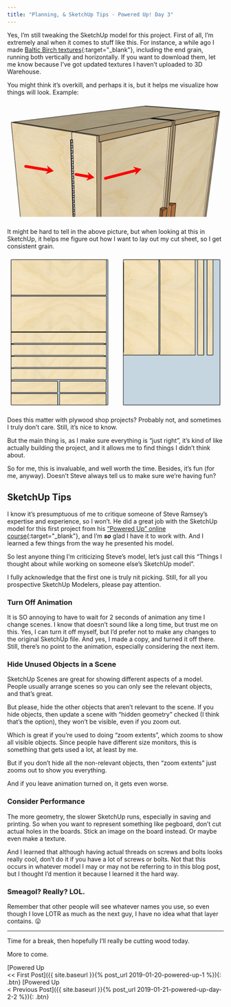 ```yaml
---
title: "Planning, & SketchUp Tips - Powered Up! Day 3"
---
```

Yes, I’m still tweaking the SketchUp model for this project. First of all, I’m extremely anal when it comes to stuff like this. For instance, a while ago I made [Baltic Birch textures](https://3dwarehouse.sketchup.com/model/4f11e7b6-57ec-4591-9710-18164f6fc242/Baltic-Birch-Plywood-Materials-vol-1){:target="_blank"}, including the end grain, running both vertically and horizontally. If you want to download them, let me know because I’ve got updated textures I haven’t uploaded to 3D Warehouse.

You might think it’s overkill, and perhaps it is, but it helps me visualize how things will look. Example:

![](/assets/images-posts/powered-up-storage-cab-grain.jpg)

It might be hard to tell in the above picture, but when looking at this in SketchUp, it helps me figure out how I want to lay out my cut sheet, so I get consistent grain.

![](/assets/images-posts/powered-up-storage-cab-grain-cut-sheet.jpg)

Does this matter with plywood shop projects? Probably not, and sometimes I truly don’t care. Still, it’s nice to know.

But the main thing is, as I make sure everything is “just right”, it’s kind of like actually building the project, and it allows me to find things I didn’t think about.

So for me, this is invaluable, and well worth the time. Besides, it’s fun (for me, anyway). Doesn’t Steve always tell us to make sure we’re having fun?

## SketchUp Tips

I know it’s presumptuous of me to critique someone of Steve Ramsey’s expertise and experience, so I won’t. He did a great job with the SketchUp model for this first project from his [“Powered Up” online course](https://theweekendwoodworker.com/powered-up){:target="_blank"}, and I’m ***so*** glad I have it to work with. And I learned a few things from the way he presented his model.

So lest anyone thing I’m criticizing Steve’s model, let’s just call this “Things I thought about while working on someone else’s SketchUp model”.

I fully acknowledge that the first one is truly nit picking. Still, for all you prospective SketchUp Modelers, please pay attention.

### Turn Off Animation

It is SO annoying to have to wait for 2 seconds of animation any time I change scenes. I know that doesn’t sound like a long time, but trust me on this. Yes, I can turn it off myself, but I’d prefer not to make any changes to the original SketchUp file. And yes, I made a copy, and turned it off there. Still, there’s no point to the animation, especially considering the next item.

### Hide Unused Objects in a Scene

SketchUp Scenes are great for showing different aspects of a model. People usually arrange scenes so you can only see the relevant objects, and that’s great.

But please, hide the other objects that aren’t relevant to the scene. If you hide objects, then update a scene with “hidden geometry” checked (I think that’s the option), they won’t be visible, even if you zoom out.

Which is great if you’re used to doing “zoom extents”, which zooms to show all visible objects. Since people have different size monitors, this is something that gets used a lot, at least by me.

But if you don’t hide all the non-relevant objects, then “zoom extents” just zooms out to show you everything.

And if you leave animation turned on, it gets even worse.

### Consider Performance

The more geometry, the slower SketchUp runs, especially in saving and printing. So when you want to represent something like pegboard, don’t cut actual holes in the boards. Stick an image on the board instead. Or maybe even make a texture.

And I learned that although having actual threads on screws and bolts looks really cool, don’t do it if you have a lot of screws or bolts. Not that this occurs in whatever model I may or may not be referring to in this blog post, but I thought I’d mention it because I learned it the hard way.

### Smeagol? Really? LOL.

Remember that other people will see whatever names you use, so even though I love LOTR as much as the next guy, I have no idea what that layer contains. 😛

---

Time for a break, then hopefully I’ll really be cutting wood today.

More to come.

[Powered Up<br/><< First Post]({{ site.baseurl }}{% post_url 2019-01-20-powered-up-1 %}){: .btn}
[Powered Up<br/>< Previous Post]({{ site.baseurl }}{% post_url 2019-01-21-powered-up-day-2-2 %}){: .btn}
